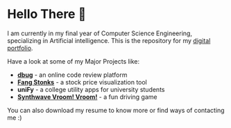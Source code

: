 # Hello There 👋

I am currently in my final year of Computer Science Engineering, specializing in Artificial intelligence. This is the repository for my [digital portfolio](aaryamann171.github.io).<br>

Have a look at some of my Major Projects like:

- [**dbug**](https://github.com/Aaryamann171/dbug-django) - an online code review platform
- [**Fang Stonks**](https://github.com/Aaryamann171/fang-stonks) - a stock price visualization tool
- **uniFy** - a college utility apps for university students
- [**Synthwave Vroom! Vroom!**](https://github.com/Aaryamann171/Synthwave-Vroom-Vroom) - a fun driving game

You can also download my resume to know more or find ways of contacting me :)
